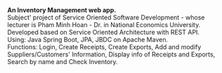**An Inventory Management web app.**  
Subject' project of Service Oriented Software Development - whose lecturer is Pham Minh Hoan - Dr. in National Economics University.  
Developed based on Service Oriented Architecture with REST API.  
Using: Java Spring Boot, JPA, JBDC on Apache Maven.  
Functions: Login, Create Receipts, Create Exports, Add and modify Suppliers/Customers' Information, Display info of Receipts and Exports, Search by name and Check Inventory.
